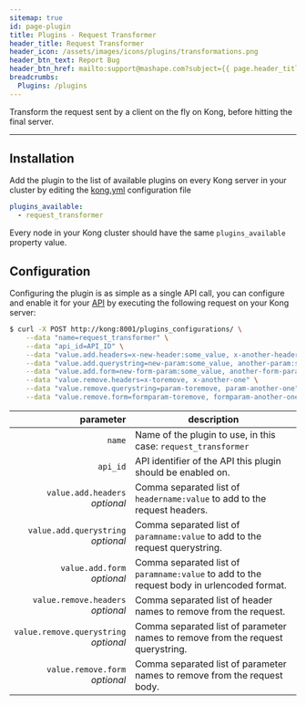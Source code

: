 ```yaml
---
sitemap: true
id: page-plugin
title: Plugins - Request Transformer
header_title: Request Transformer
header_icon: /assets/images/icons/plugins/transformations.png
header_btn_text: Report Bug
header_btn_href: mailto:support@mashape.com?subject={{ page.header_title }} Plugin Bug
breadcrumbs:
  Plugins: /plugins
---
```


Transform the request sent by a client on the fly on Kong, before hitting the final server.

---

## Installation

Add the plugin to the list of available plugins on every Kong server in your cluster by editing the [kong.yml][configuration] configuration file

```yaml
plugins_available:
  - request_transformer
```

Every node in your Kong cluster should have the same `plugins_available` property value.

## Configuration

Configuring the plugin is as simple as a single API call, you can configure and enable it for your [API][api-object] by executing the following request on your Kong server:

```bash
$ curl -X POST http://kong:8001/plugins_configurations/ \
    --data "name=request_transformer" \
    --data "api_id=API_ID" \
    --data "value.add.headers=x-new-header:some_value, x-another-header:some_value" \
    --data "value.add.querystring=new-param:some_value, another-param:some_value" \
    --data "value.add.form=new-form-param:some_value, another-form-param:some_value" \
    --data "value.remove.headers=x-toremove, x-another-one" \
    --data "value.remove.querystring=param-toremove, param-another-one" \
    --data "value.remove.form=formparam-toremove, formparam-another-one"
```

parameter                                           | description
 ---:                                               | ---
`name`                                              | Name of the plugin to use, in this case: `request_transformer`
`api_id`                                            | API identifier of the API this plugin should be enabled on.
`value.add.headers`<br>*optional*                   | Comma separated list of `headername:value` to add to the request headers.
`value.add.querystring`<br>*optional*               | Comma separated list of `paramname:value` to add to the request querystring.
`value.add.form`<br>*optional*                      | Comma separated list of `paramname:value` to add to the request body in urlencoded format.
`value.remove.headers`<br>*optional*                | Comma separated list of header names to remove from the request.
`value.remove.querystring`<br>*optional*            | Comma separated list of parameter names to remove from the request querystring.
`value.remove.form`<br>*optional*                   | Comma separated list of parameter names to remove from the request body.

[api-object]: /docs/{{site.data.kong_latest.version}}/admin-api/#api-object
[configuration]: /docs/{{site.data.kong_latest.version}}/configuration
